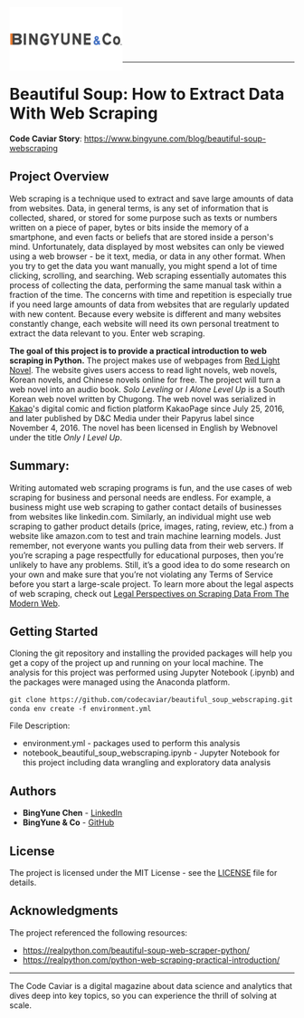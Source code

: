 <img src="https://raw.githubusercontent.com/codecaviar/digital_asset_management/master/assets/bingyune-and-company-logo-6400x3600.png" align="left" width="200" height="auto">

<br/><br/><br/><br/>

----------

# Beautiful Soup: How to Extract Data With Web Scraping

**Code Caviar Story**: https://www.bingyune.com/blog/beautiful-soup-webscraping    

## Project Overview

Web scraping is a technique used to extract and save large amounts of data from websites. Data, in general terms, is any set of information that is collected, shared, or stored for some purpose such as texts or numbers written on a piece of paper, bytes or bits inside the memory of a smartphone, and even facts or beliefs that are stored inside a person's mind. Unfortunately, data displayed by most websites can only be viewed using a web browser - be it text, media, or data in any other format. When you try to get the data you want manually, you might spend a lot of time clicking, scrolling, and searching. Web scraping essentially automates this process of collecting the data, performing the same manual task within a fraction of the time. The concerns with time and repetition is especially true if you need large amounts of data from websites that are regularly updated with new content. Because every website is different and many websites constantly change, each website will need its own personal treatment to extract the data relevant to you. Enter web scraping.

**The goal of this project is to provide a practical introduction to web scraping in Python.** The project makes use of webpages from [Red Light Novel](https://www.readlightnovel.org/terms-of-service). The website gives users access to read light novels, web novels, Korean novels, and Chinese novels online for free. The project will turn a web novel into an audio book. *Solo Leveling* or *I Alone Level Up* is a South Korean web novel written by Chugong. The web novel was serialized in [Kakao](https://en.wikipedia.org/wiki/Kakao)'s digital comic and fiction platform KakaoPage since July 25, 2016, and later published by D&C Media under their Papyrus label since November 4, 2016. The novel has been licensed in English by Webnovel under the title *Only I Level Up*.

## Summary:

Writing automated web scraping programs is fun, and the use cases of web scraping for business and personal needs are endless. For example, a business might use web scraping to gather contact details of businesses from websites like linkedin.com. Similarly, an individual might use web scraping to gather product details (price, images, rating, review, etc.) from a website like amazon.com to test and train machine learning models. Just remember, not everyone wants you pulling data from their web servers. If you’re scraping a page respectfully for educational purposes, then you’re unlikely to have any problems. Still, it’s a good idea to do some research on your own and make sure that you’re not violating any Terms of Service before you start a large-scale project. To learn more about the legal aspects of web scraping, check out [Legal Perspectives on Scraping Data From The Modern Web](https://www.lawinsociety.org/legal-perspectives-on-scraping-data-from-the-modern-web).

## Getting Started

Cloning the git repository and installing the provided packages will help you get a copy of the project up and running on your local machine. The analysis for this project was performed using Jupyter Notebook (.ipynb) and the packages were managed using the Anaconda platform.

```
git clone https://github.com/codecaviar/beautiful_soup_webscraping.git
conda env create -f environment.yml
```

File Description:
* environment.yml - packages used to perform this analysis
* notebook_beautiful_soup_webscraping.ipynb - Jupyter Notebook for this project including data wrangling and exploratory data analysis     

## Authors

- **BingYune Chen** - [LinkedIn](https://www.linkedin.com/in/bingyune-chen/)
- **BingYune & Co** - [GitHub](https://github.com/codecaviar)

## License

The project is licensed under the MIT License - see the [LICENSE](LICENSE) file for details.

## Acknowledgments

The project referenced the following resources:
* https://realpython.com/beautiful-soup-web-scraper-python/
* https://realpython.com/python-web-scraping-practical-introduction/

----------
The Code Caviar is a digital magazine about data science and analytics that dives deep into key topics, so you can experience the thrill of solving at scale.
